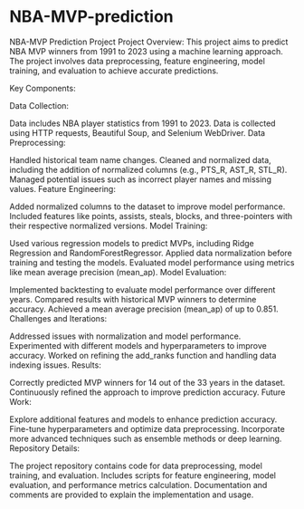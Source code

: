 # NBA-MVP-prediction

NBA-MVP Prediction Project
Project Overview: This project aims to predict NBA MVP winners from 1991 to 2023 using a machine learning approach. The project involves data preprocessing, feature engineering, model training, and evaluation to achieve accurate predictions.

Key Components:

Data Collection:

Data includes NBA player statistics from 1991 to 2023.
Data is collected using HTTP requests, Beautiful Soup, and Selenium WebDriver.
Data Preprocessing:

Handled historical team name changes.
Cleaned and normalized data, including the addition of normalized columns (e.g., PTS_R, AST_R, STL_R).
Managed potential issues such as incorrect player names and missing values.
Feature Engineering:

Added normalized columns to the dataset to improve model performance.
Included features like points, assists, steals, blocks, and three-pointers with their respective normalized versions.
Model Training:

Used various regression models to predict MVPs, including Ridge Regression and RandomForestRegressor.
Applied data normalization before training and testing the models.
Evaluated model performance using metrics like mean average precision (mean_ap).
Model Evaluation:

Implemented backtesting to evaluate model performance over different years.
Compared results with historical MVP winners to determine accuracy.
Achieved a mean average precision (mean_ap) of up to 0.851.
Challenges and Iterations:

Addressed issues with normalization and model performance.
Experimented with different models and hyperparameters to improve accuracy.
Worked on refining the add_ranks function and handling data indexing issues.
Results:

Correctly predicted MVP winners for 14 out of the 33 years in the dataset.
Continuously refined the approach to improve prediction accuracy.
Future Work:

Explore additional features and models to enhance prediction accuracy.
Fine-tune hyperparameters and optimize data preprocessing.
Incorporate more advanced techniques such as ensemble methods or deep learning.
Repository Details:

The project repository contains code for data preprocessing, model training, and evaluation.
Includes scripts for feature engineering, model evaluation, and performance metrics calculation.
Documentation and comments are provided to explain the implementation and usage.
